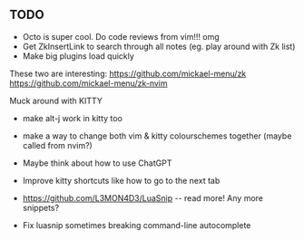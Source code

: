 ## TODO

- Octo is super cool. Do code reviews from vim!!! omg
- Get ZkInsertLink to search through all notes (eg. play around with Zk list)
- Make big plugins load quickly

These two are interesting:
https://github.com/mickael-menu/zk
https://github.com/mickael-menu/zk-nvim

Muck around with KITTY
- make alt-j work in kitty too
- make a way to change both vim & kitty colourschemes together (maybe called from nvim?)
- Maybe think about how to use ChatGPT
- Improve kitty shortcuts like how to go to the next tab

- https://github.com/L3MON4D3/LuaSnip -- read more! Any more snippets?
- Fix luasnip sometimes breaking command-line autocomplete
